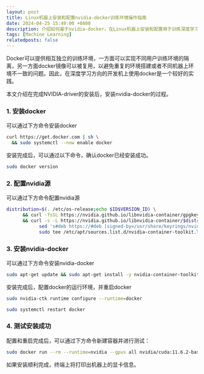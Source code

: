 ```yaml
---
layout: post
title: Linux机器上安装和配置nvidia-docker训练环境操作指南
date: 2024-04-25 15:49:00 +0800
description: 介绍如何基于nvidia-docker，在Linux机器上安装和配置用于训练深度学习模型的环境
tags: [Machine Learning]
relatedposts: false
---
```


Docker可以提供相互独立的训练环境，一方面可以实现不同用户训练环境的隔离，另一方面docker镜像可以被复用，以避免重复的环境搭建或者不同机器上环境不一致的问题。因此，在深度学习方向的开发机上使用docker是一个较好的实践。

本文介绍在完成NVIDIA-driver的安装后，安装nvidia-docker的过程。

### 1. 安装docker
可以通过下方命令安装docker
```bash
curl https://get.docker.com | sh \
  && sudo systemctl --now enable docker
```

安装完成后，可以通过以下命令，确认docker已经安装成功。
```bash
sudo docker version
```

### 2. 配置nvidia源
可以通过下方命令配置nvidia源
```bash
distribution=$(. /etc/os-release;echo $ID$VERSION_ID) \
      && curl -fsSL https://nvidia.github.io/libnvidia-container/gpgkey | sudo gpg --dearmor -o /usr/share/keyrings/nvidia-container-toolkit-keyring.gpg \
      && curl -s -L https://nvidia.github.io/libnvidia-container/$distribution/libnvidia-container.list | \
            sed 's#deb https://#deb [signed-by=/usr/share/keyrings/nvidia-container-toolkit-keyring.gpg] https://#g' | \
            sudo tee /etc/apt/sources.list.d/nvidia-container-toolkit.list
```

### 3. 安装nvidia-docker
可以通过下方命令安装nvidia-docker

```bash
sudo apt-get update && sudo apt-get install -y nvidia-container-toolkit
```

安装完成后，配置docker的运行环境，并重启docker
```bash
sudo nvidia-ctk runtime configure --runtime=docker
```

```bash
sudo systemctl restart docker
```

### 4. 测试安装成功
配置和重启完成后，可以通过下方命令新建容器并进行测试：
```bash
sudo docker run --rm --runtime=nvidia --gpus all nvidia/cuda:11.6.2-base-ubuntu20.04 nvidia-smi
```
如果安装顺利完成，终端上将打印出机器上的显卡信息。